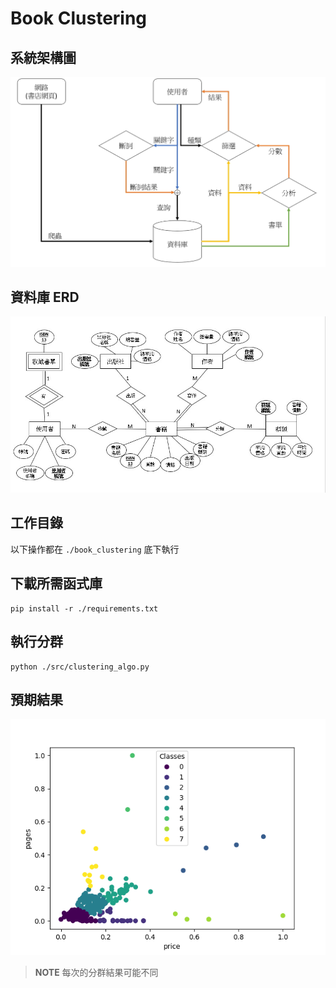# Book Clustering

## 系統架構圖
![workflow](data/img/workflow.jpg)

## 資料庫 ERD
![ERD](data/img/ERD.jpg)

## 工作目錄
以下操作都在 `./book_clustering` 底下執行

## 下載所需函式庫
```
pip install -r ./requirements.txt
```

## 執行分群
```
python ./src/clustering_algo.py
```

## 預期結果
![out](data/img/out.png)

> **NOTE**
> 每次的分群結果可能不同
